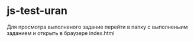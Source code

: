 # js-test-uran

Для просмотра выполненого задание перейти в папку с выполненыим заданием и открыть в браузере index.html

